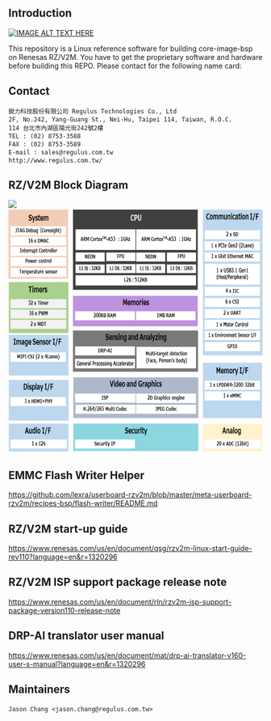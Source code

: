 ## Introduction

[![IMAGE ALT TEXT HERE](https://img.youtube.com/vi/TzaTyqkk9OA/0.jpg)](https://youtu.be/TzaTyqkk9OA)

This repository is a Linux reference software for building core-image-bsp on Renesas RZ/V2M. 
You have to get the proprietary software and hardware before building this REPO. Please contact for the following name card: 

## Contact

```
銳力科技股份有限公司 Regulus Technologies Co., Ltd  
2F, No.242, Yang-Guang St., Nei-Hu, Taipei 114, Taiwan, R.O.C.  
114 台北市內湖區陽光街242號2樓  
TEL : (02) 8753-3588  
FAX : (02) 8753-3589  
E-mail : sales@regulus.com.tw  
http://www.regulus.com.tw/  
```

## RZ/V2M Block Diagram

<img src="https://renesas.info/w/images/2/29/RZV2M_EVK.jpg" />
<img src="/assets/block-rzv2m_0.png" width="600" height="480" />

## EMMC Flash Writer Helper
https://github.com/lexra/userboard-rzv2m/blob/master/meta-userboard-rzv2m/recipes-bsp/flash-writer/README.md

## RZ/V2M start-up guide

https://www.renesas.com/us/en/document/qsg/rzv2m-linux-start-guide-rev110?language=en&r=1320296

## RZ/V2M ISP support package release note

https://www.renesas.com/us/en/document/rln/rzv2m-isp-support-package-version110-release-note


## DRP-AI translator user manual

https://www.renesas.com/us/en/document/mat/drp-ai-translator-v160-user-s-manual?language=en&r=1320296


Maintainers
-------------------------

```
Jason Chang <jason.chang@regulus.com.tw>
```



